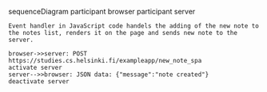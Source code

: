 sequenceDiagram
participant browser
participant server

    Event handler in JavaScript code handels the adding of the new note to the notes list, renders it on the page and sends new note to the server.

    browser->>server: POST https://studies.cs.helsinki.fi/exampleapp/new_note_spa
    activate server
    server-->>browser: JSON data: {"message":"note created"}
    deactivate server
